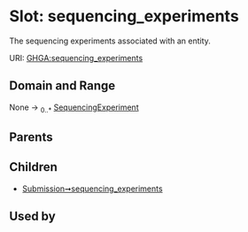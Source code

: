 
# Slot: sequencing_experiments


The sequencing experiments associated with an entity.

URI: [GHGA:sequencing_experiments](https://w3id.org/GHGA/sequencing_experiments)


## Domain and Range

None &#8594;  <sub>0..\*</sub> [SequencingExperiment](SequencingExperiment.md)

## Parents


## Children

 *  [Submission➞sequencing_experiments](Submission_sequencing_experiments.md)

## Used by

